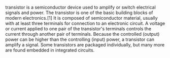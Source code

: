 transistor is a semiconductor device used to amplify or switch electrical signals and power. The transistor is one of the basic building blocks of modern electronics.[1] It is composed of semiconductor material, usually with at least three terminals for connection to an electronic circuit. A voltage or current applied to one pair of the transistor's terminals controls the current through another pair of terminals. Because the controlled (output) power can be higher than the controlling (input) power, a transistor can amplify a signal. Some transistors are packaged individually, but many more are found embedded in integrated circuits.
